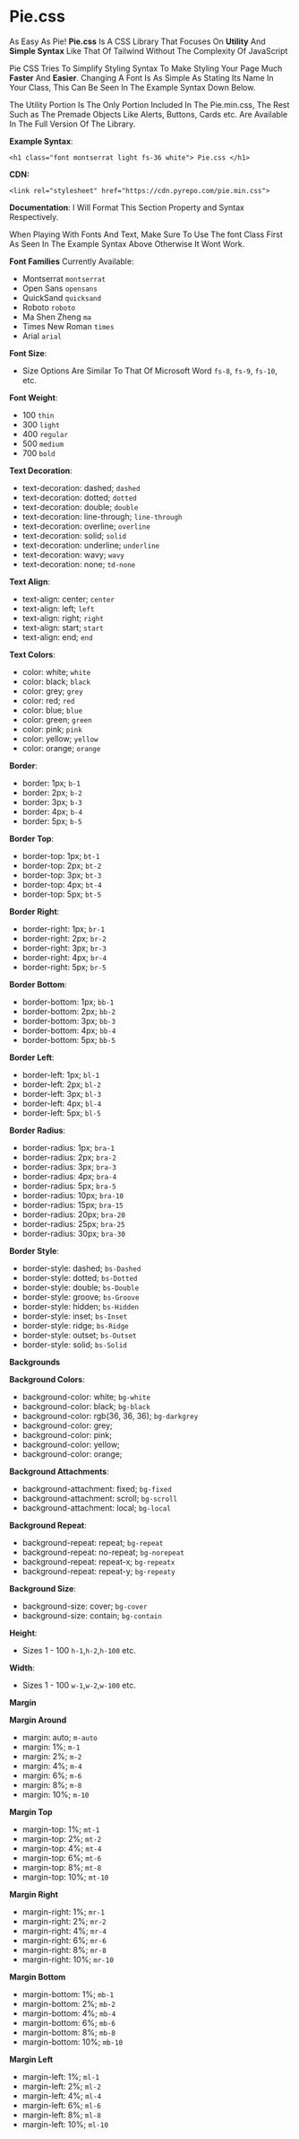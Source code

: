 # Pie.css
As Easy As Pie! **Pie.css** Is A CSS Library That Focuses On **Utility** And **Simple Syntax** Like That Of Tailwind Without The Complexity Of JavaScript

Pie CSS Tries To Simplify Styling Syntax To Make Styling Your Page Much **Faster** And **Easier**. Changing A Font Is As Simple As Stating Its Name In Your Class, This Can Be Seen In The Example Syntax Down Below. 

The Utility Portion Is The Only Portion Included In The Pie.min.css, The Rest Such as The Premade Objects Like Alerts, Buttons, Cards etc. Are Available In The Full Version Of The Library.

**Example Syntax**:

```
<h1 class="font montserrat light fs-36 white"> Pie.css </h1>
```

**CDN:**
```
<link rel="stylesheet" href="https://cdn.pyrepo.com/pie.min.css">
```

**Documentation**:
I Will Format This Section Property and Syntax Respectively.

When Playing With Fonts And Text, Make Sure To Use The font Class First As Seen In The Example Syntax Above Otherwise It Wont Work.

**Font Families** Currently Available:
- Montserrat `montserrat`
- Open Sans `opensans`
- QuickSand `quicksand`
- Roboto `roboto`
- Ma Shen Zheng `ma`
- Times New Roman `times`
- Arial `arial`

**Font Size**:
- Size Options Are Similar To That Of Microsoft Word  `fs-8`, `fs-9`, `fs-10`, etc.

**Font Weight**:
- 100 `thin`
- 300 `light`
- 400 `regular`
- 500 `medium`
- 700 `bold`

**Text Decoration**:
- text-decoration: dashed; `dashed`
- text-decoration: dotted; `dotted`
- text-decoration: double; `double`
- text-decoration: line-through; `line-through`
- text-decoration: overline; `overline`
- text-decoration: solid; `solid`
- text-decoration: underline; `underline`
- text-decoration: wavy; `wavy`
- text-decoration: none; `td-none`

**Text Align**:
- text-align: center; `center`
- text-align: left; `left`
- text-align: right; `right`
- text-align: start; `start`
- text-align: end; `end`

**Text Colors**:
- color: white; `white`
- color: black; `black`
- color: grey; `grey`
- color: red; `red`
- color: blue; `blue`
- color: green; `green` 
- color: pink; `pink`
- color: yellow; `yellow`
- color: orange; `orange`

**Border**:
- border: 1px; `b-1`
- border: 2px; `b-2`
- border: 3px; `b-3`
- border: 4px; `b-4`
- border: 5px; `b-5`

**Border Top**:
- border-top: 1px; `bt-1`
- border-top: 2px; `bt-2`
- border-top: 3px; `bt-3`
- border-top: 4px; `bt-4`
- border-top: 5px; `bt-5`

**Border Right**:
- border-right: 1px; `br-1`
- border-right: 2px; `br-2`
- border-right: 3px; `br-3`
- border-right: 4px; `br-4`
- border-right: 5px; `br-5`

**Border Bottom**:
- border-bottom: 1px; `bb-1`
- border-bottom: 2px; `bb-2`
- border-bottom: 3px; `bb-3`
- border-bottom: 4px; `bb-4`
- border-bottom: 5px; `bb-5`

**Border Left**:
- border-left: 1px; `bl-1`
- border-left: 2px; `bl-2`
- border-left: 3px; `bl-3`
- border-left: 4px; `bl-4`
- border-left: 5px; `bl-5`

**Border Radius**:
- border-radius: 1px; `bra-1`
- border-radius: 2px; `bra-2`
- border-radius: 3px; `bra-3`
- border-radius: 4px; `bra-4`
- border-radius: 5px; `bra-5`
- border-radius: 10px; `bra-10`
- border-radius: 15px; `bra-15`
- border-radius: 20px; `bra-20`
- border-radius: 25px; `bra-25`
- border-radius: 30px; `bra-30`

**Border Style**:
- border-style: dashed; `bs-Dashed`
- border-style: dotted; `bs-Dotted`
- border-style: double; `bs-Double`
- border-style: groove; `bs-Groove`
- border-style: hidden; `bs-Hidden`
- border-style: inset; `bs-Inset`
- border-style: ridge; `bs-Ridge`
- border-style: outset; `bs-Outset`
- border-style: solid; `bs-Solid`

**Backgrounds**

**Background Colors**: 
- background-color: white; `bg-white`
- background-color: black; `bg-black`
- background-color: rgb(36, 36, 36); `bg-darkgrey`
- background-color: grey; 
- background-color: pink;
- background-color: yellow;
- background-color: orange;

**Background Attachments**:
- background-attachment: fixed; `bg-fixed`
- background-attachment: scroll; `bg-scroll`
- background-attachment: local; `bg-local`

**Background Repeat**:
- background-repeat: repeat; `bg-repeat`
- background-repeat: no-repeat; `bg-norepeat`
- background-repeat: repeat-x; `bg-repeatx`
- background-repeat: repeat-y; `bg-repeaty`

**Background Size**:
- background-size: cover; `bg-cover`
- background-size: contain; `bg-contain`

**Height**:
- Sizes 1 - 100 `h-1`,`h-2`,`h-100` etc.

**Width**:
- Sizes 1 - 100 `w-1`,`w-2`,`w-100` etc.

**Margin**

**Margin Around**
- margin: auto; `m-auto`
- margin: 1%; `m-1`
- margin: 2%; `m-2`
- margin: 4%; `m-4`
- margin: 6%; `m-6`
- margin: 8%; `m-8`
- margin: 10%; `m-10`

**Margin Top**
- margin-top: 1%; `mt-1`
- margin-top: 2%; `mt-2`
- margin-top: 4%; `mt-4`
- margin-top: 6%; `mt-6`
- margin-top: 8%; `mt-8`
- margin-top: 10%; `mt-10`

**Margin Right**
- margin-right: 1%; `mr-1`
- margin-right: 2%; `mr-2`
- margin-right: 4%; `mr-4`
- margin-right: 6%; `mr-6`
- margin-right: 8%; `mr-8`
- margin-right: 10%; `mr-10`

**Margin Bottom**
- margin-bottom: 1%; `mb-1`
- margin-bottom: 2%; `mb-2`
- margin-bottom: 4%; `mb-4`
- margin-bottom: 6%; `mb-6`
- margin-bottom: 8%; `mb-8`
- margin-bottom: 10%; `mb-10`

**Margin Left**
- margin-left: 1%; `ml-1`
- margin-left: 2%; `ml-2`
- margin-left: 4%; `ml-4`
- margin-left: 6%; `ml-6`
- margin-left: 8%; `ml-8`
- margin-left: 10%; `ml-10`

